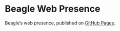 # Beagle Web Presence

Beagle’s web presence, published on [GitHub Pages](https://m1cm1c.github.io/Beagle/branches/final-judge-and-measurement-controller).